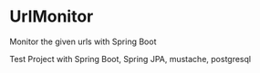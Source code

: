 # UrlMonitor
Monitor the given urls with Spring Boot

Test Project with Spring Boot, Spring JPA, mustache, postgresql
